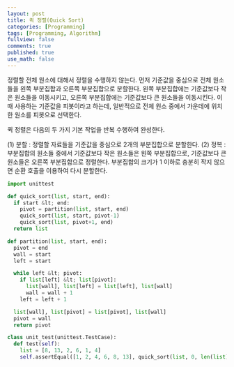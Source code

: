 ```yaml
---
layout: post
title: 퀵 정렬(Quick Sort)
categories: [Programming]
tags: [Programming, Algorithm]
fullview: false
comments: true
published: true
use_math: false
---
```


정렬할 전체 원소에 대해서 정렬을 수행하지 않는다. 먼저 기준값을 중심으로 전체 원소들을 왼쪽 부분집합과 오른쪽 부분집합으로 분할한다. 왼쪽 부분집합에는 기준값보다 작은 원소들을 이동시키고, 오른쪽 부분집합에는 기준값보다 큰 원소들을 이동시킨다. 이때 사용하는 기준값을 피봇이라고 하는데, 일반적으로 전체 원소 중에서 가운데에 위치한 원소를 피봇으로 선택한다.

퀵 정렬은 다음의 두 가지 기본 작업을 반복 수행하여 완성한다.

(1) 분할 : 정렬할 자료들을 기준값을 중심으로 2개의 부분집합으로 분할한다.
(2) 정복 : 부분집합의 원소들 중에서 기준값보다 작은 원소들은 왼쪽 부분집합으로, 기준값보다 큰 원소들은 오른쪽 부분집합으로 정렬한다. 부분집합의 크기가 1 이하로 충분히 작지 않으면 순환 호출을 이용하여 다시 분할한다.

 
```python
import unittest

def quick_sort(list, start, end):
  if start &lt; end:
    pivot = partition(list, start, end)
    quick_sort(list, start, pivot-1)
    quick_sort(list, pivot+1, end)
  return list

def partition(list, start, end):
  pivot = end
  wall = start
  left = start

  while left &lt; pivot:
    if list[left] &lt; list[pivot]:
      list[wall], list[left] = list[left], list[wall]
      wall = wall + 1
    left = left + 1

  list[wall], list[pivot] = list[pivot], list[wall]
  pivot = wall
  return pivot

class unit_test(unittest.TestCase):
  def test(self):
    list = [8, 13, 2, 6, 1, 4]
    self.assertEqual([1, 2, 4, 6, 8, 13], quick_sort(list, 0, len(list)-1))
``` 
